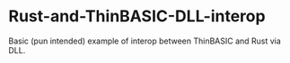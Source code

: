 # Rust-and-ThinBASIC-DLL-interop
Basic (pun intended) example of interop between ThinBASIC and Rust via DLL.
